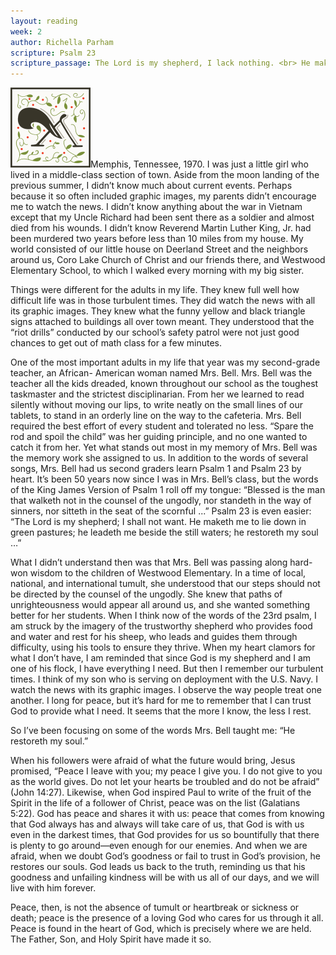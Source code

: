 ```yaml
---
layout: reading
week: 2
author: Richella Parham
scripture: Psalm 23
scripture_passage: The Lord is my shepherd, I lack nothing. <br> He makes me lie down in green pastures, <br> he leads me beside quiet waters, <br> he refreshes my soul. <br> He guides me along the right paths <br> for his name’s sake. <br> Even though I walk <br> through the darkest valley, <br> I will fear no evil, <br> for you are with me; <br> your rod and your staff, <br> they comfort me. <br> <br> You prepare a table before me <br> in the presence of my enemies. <br> You anoint my head with oil; <br> my cup overflows. <br> Surely your goodness and love will follow me <br> all the days of my life, <br> and I will dwell in the house of the Lord <br> forever.
---
```


<p><img class="drop-cap" src="/src/img/drop-cap-m.svg"><span>M</span>emphis, Tennessee, 1970. I was just a little girl who lived in a middle-class section of town. Aside from the moon landing of the previous summer, I didn’t know much about current events. Perhaps because it so often included graphic images, my parents didn’t encourage me to watch the news. I didn’t know anything about the war in Vietnam except that my Uncle Richard had been sent there as a soldier and almost died from his wounds. I didn’t know Reverend Martin Luther King, Jr. had been murdered two years before less than 10 miles from my house. My world consisted of our little house on Deerland Street and the neighbors around us, Coro Lake Church of Christ and our friends there, and Westwood Elementary School, to which I walked every morning with my big sister.</p>

Things were different for the adults in my life. They knew full well how difficult life was in those turbulent times. They did watch the news with all its graphic images. They knew what the funny yellow and black triangle signs attached to buildings all over town meant. They understood that the “riot drills” conducted by our school’s safety patrol were not just good chances to get out of math class for a few minutes.

One of the most important adults in my life that year was my second-grade teacher, an African- American woman named Mrs. Bell. Mrs. Bell was the teacher all the kids dreaded, known throughout our school as the toughest taskmaster and the strictest disciplinarian. From her we learned to read silently without moving our lips, to write neatly on the small lines of our tablets, to stand in an orderly line on the way to the cafeteria. Mrs. Bell required the best effort of every student and tolerated no less. “Spare the rod and spoil the child” was her guiding principle, and no one wanted to catch it from her.
Yet what stands out most in my memory of Mrs. Bell was the memory work she assigned to us. In addition to the words of several songs, Mrs. Bell had us second graders learn Psalm 1 and Psalm 23 by heart. It’s been 50 years now since I was in Mrs. Bell’s class, but the words of the King James Version of Psalm 1 roll off my tongue: “Blessed is the man that walketh not in the counsel of the ungodly, nor standeth in the way of sinners, nor sitteth in the seat of the scornful ...” Psalm 23 is even easier: “The Lord is my shepherd; I shall not want. He maketh me to lie down in green pastures; he leadeth me beside the still waters; he restoreth my soul …”

What I didn’t understand then was that Mrs. Bell was passing along hard-won wisdom to the children of Westwood Elementary. In a time of local, national, and international tumult, she understood that our steps should not be directed by the counsel of the ungodly. She knew that paths of unrighteousness would appear all around us, and she wanted something better for her students.
When I think now of the words of the 23rd psalm, I am struck by the imagery of the trustworthy shepherd who provides food and water and rest for his sheep, who leads and guides them through difficulty, using his tools to ensure they thrive. When my heart clamors for what I don’t have, I am reminded that since God is my shepherd and I am one of his flock, I have everything I need.
But then I remember our turbulent times. I think of my son who is serving on deployment with the U.S. Navy. I watch the news with its graphic images. I observe the way people treat one another. I long for peace, but it’s hard for me to remember that I can trust God to provide what I need. It seems that the more I know, the less I rest.

So I’ve been focusing on some of the words Mrs. Bell taught me: “He restoreth my soul.”

When his followers were afraid of what the future would bring, Jesus promised, “Peace I leave with you; my peace I give you. I do not give to you as the world gives. Do not let your hearts be troubled and do not be afraid” (John 14:27). Likewise, when God inspired Paul to write of the fruit of the Spirit in the life of a follower of Christ, peace was on the list (Galatians 5:22).
God has peace and shares it with us: peace that comes from knowing that God always has and always will take care of us, that God is with us even in the darkest times, that God provides for us so bountifully that there is plenty to go around—even enough for our enemies. And when we are afraid, when we doubt God’s goodness or fail to trust in God’s provision, he restores our souls. God leads us back to the truth, reminding us that his goodness and unfailing kindness will be with us all of our days, and we will live with him forever.

Peace, then, is not the absence of tumult or heartbreak or sickness or death; peace is the presence of a loving God who cares for us through it all. Peace is found in the heart of God, which is precisely where we are held. The Father, Son, and Holy Spirit have made it so.

